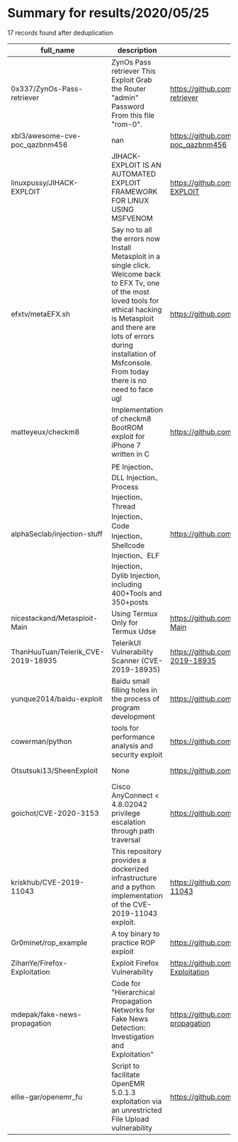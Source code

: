 
# Summary for results/2020/05/25
    
17 records found after deduplication

| full_name | description | html_url | matched_list | matched_count | pushed_at | size | stargazers_count | language | forks_count | vul_ids |
|------------------------------------|------------------------------------------------------------------------------------------------------------------------------------------------------------------------------------------------------------------------------------------------------------------|-------------------------------------------------------|----------------------------------|-----------------|---------------------------|--------|--------------------|------------|---------------|--------------------|
| 0x337/ZynOs-Pass-retriever | ZynOs Pass retriever This Exploit Grab the Router "admin" Password From this file "rom-0". | https://github.com/0x337/ZynOs-Pass-retriever | ['exploit'] | 1 | 2020-05-25 08:20:40+00:00 | 13 | 1 | C | 2 | [] |
| xbl3/awesome-cve-poc_qazbnm456 | nan | https://github.com/xbl3/awesome-cve-poc_qazbnm456 | ['cve poc'] | 1 | 2020-05-25 07:51:56+00:00 | 284 | 6 | nan | 2 | [] |
| linuxpussy/JIHACK-EXPLOIT | JIHACK-EXPLOIT IS AN AUTOMATED EXPLOIT FRAMEWORK FOR LINUX USING MSFVENOM | https://github.com/linuxpussy/JIHACK-EXPLOIT | ['exploit'] | 1 | 2020-05-25 17:04:32+00:00 | 4 | 0 | | 0 | [] |
| efxtv/metaEFX.sh | Say no to all the errors now Install Metasploit in a single click. Welcome back to EFX Tv, one of the most loved tools for ethical hacking is Metasploit and there are lots of errors during installation of Msfconsole. From today there is no need to face ugl | https://github.com/efxtv/metaEFX.sh | ['metasploit module OR payload'] | 1 | 2020-05-25 14:38:51+00:00 | 2 | 0 | Shell | 0 | [] |
| matteyeux/checkm8 | Implementation of checkm8 BootROM exploit for iPhone 7 written in C | https://github.com/matteyeux/checkm8 | ['exploit'] | 1 | 2020-05-25 14:32:40+00:00 | 18 | 25 | C | 11 | [] |
| alphaSeclab/injection-stuff | PE Injection、DLL Injection、Process Injection、Thread Injection、Code Injection、Shellcode Injection、ELF Injection、Dylib Injection, including 400+Tools and 350+posts | https://github.com/alphaSeclab/injection-stuff | ['shellcode'] | 1 | 2020-05-25 12:01:06+00:00 | 77 | 169 | nan | 72 | [] |
| nicestackand/Metasploit-Main | Using Termux Only for Termux Udse | https://github.com/nicestackand/Metasploit-Main | ['metasploit module OR payload'] | 1 | 2020-05-25 10:04:12+00:00 | 5 | 0 | Ruby | 0 | [] |
| ThanHuuTuan/Telerik_CVE-2019-18935 | TelerikUI Vulnerability Scanner (CVE-2019-18935) | https://github.com/ThanHuuTuan/Telerik_CVE-2019-18935 | ['cve-2'] | 1 | 2020-05-25 08:15:28+00:00 | 163 | 7 | | 3 | ['CVE-2019-18935'] |
| yunque2014/baidu-exploit | Baidu small filling holes in the process of program development | https://github.com/yunque2014/baidu-exploit | ['exploit'] | 1 | 2020-05-25 07:37:50+00:00 | 0 | 0 | | 0 | [] |
| cowerman/python | tools for performance analysis and security exploit | https://github.com/cowerman/python | ['exploit'] | 1 | 2020-05-25 10:20:38+00:00 | 44 | 0 | Python | 0 | [] |
| Otsutsuki13/SheenExploit | None | https://github.com/Otsutsuki13/SheenExploit | ['exploit'] | 1 | 2020-05-25 01:32:34+00:00 | 0 | 0 | | 0 | [] |
| goichot/CVE-2020-3153 | Cisco AnyConnect < 4.8.02042 privilege escalation through path traversal | https://github.com/goichot/CVE-2020-3153 | ['cve-2'] | 1 | 2020-05-25 08:33:24+00:00 | 678 | 91 | C# | 21 | ['CVE-2020-3153'] |
| kriskhub/CVE-2019-11043 | This repository provides a dockerized infrastructure and a python implementation of the CVE-2019-11043 exploit. | https://github.com/kriskhub/CVE-2019-11043 | ['cve-2', 'exploit'] | 2 | 2020-05-25 05:53:56+00:00 | 584 | 1 | Python | 0 | ['CVE-2019-11043'] |
| Gr0minet/rop_example | A toy binary to practice ROP exploit | https://github.com/Gr0minet/rop_example | ['exploit'] | 1 | 2020-05-25 09:15:21+00:00 | 767 | 2 | Python | 0 | [] |
| ZihanYe/Firefox-Exploitation | Exploit Firefox Vulnerability | https://github.com/ZihanYe/Firefox-Exploitation | ['exploit'] | 1 | 2020-05-25 03:39:05+00:00 | 11033 | 22 | Python | 2 | [] |
| mdepak/fake-news-propagation | Code for "Hierarchical Propagation Networks for Fake News Detection: Investigation and Exploitation" | https://github.com/mdepak/fake-news-propagation | ['exploit'] | 1 | 2020-05-25 23:05:17+00:00 | 77119 | 7 | Python | 4 | [] |
| ellie-gar/openemr_fu | Script to facilitate OpenEMR 5.0.1.3 exploitation via an unrestricted File Upload vulnerability | https://github.com/ellie-gar/openemr_fu | ['exploit'] | 1 | 2020-05-25 23:41:32+00:00 | 3 | 0 | Python | 0 | [] |
